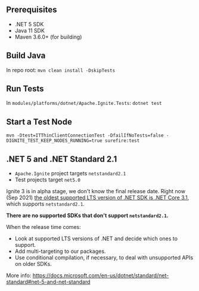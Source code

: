 ## Prerequisites
* .NET 5 SDK
* Java 11 SDK
* Maven 3.6.0+ (for building)

## Build Java
In repo root: `mvn clean install -DskipTests`

## Run Tests
In `modules/platforms/dotnet/Apache.Ignite.Tests`: `dotnet test`

## Start a Test Node
`mvn -Dtest=ITThinClientConnectionTest -DfailIfNoTests=false -DIGNITE_TEST_KEEP_NODES_RUNNING=true surefire:test`

## .NET 5 and .NET Standard 2.1

* `Apache.Ignite` project targets `netstandard2.1`
* Test projects target `net5.0`

Ignite 3 is in alpha stage, we don't know the final release date.
Right now (Sep 2021) [the oldest supported LTS version of .NET SDK is .NET Core 3.1](https://dotnet.microsoft.com/platform/support/policy), which supports `netstandard2.1`.

**There are no supported SDKs that don't support `netstandard2.1`.** 

When the release time comes:
* Look at supported LTS versions of .NET and decide which ones to support.
* Add multi-targeting to our packages.
* Use conditional compilation, if necessary, to deal with unsupported APIs on older SDKs.

More info: https://docs.microsoft.com/en-us/dotnet/standard/net-standard#net-5-and-net-standard
